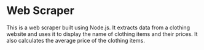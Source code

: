 # Web Scraper
This is a web scraper built using Node.js. It extracts data from a clothing website and uses it to display the name of clothing items and their prices. It also calculates the average price of the clothing items.
